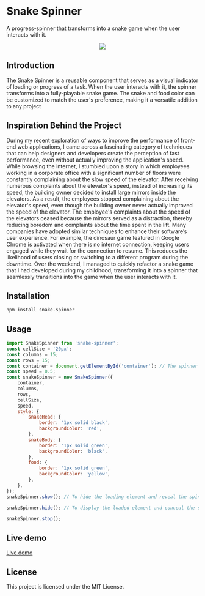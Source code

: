 # Snake Spinner

A progress-spinner that transforms into a snake game when the user interacts with it.

<center>

![](https://github.com/shibisuriya/snake-spinner/blob/master/demo/demo.gif)

</center>

## Introduction

The Snake Spinner is a reusable component that serves as a visual indicator of loading or progress of a task. When the user interacts with it, the spinner transforms into a fully-playable snake game. The snake and food color can be customized to match the user's preference, making it a versatile addition to any project

## Inspiration Behind the Project

During my recent exploration of ways to improve the performance of front-end web applications, I came across a fascinating category of techniques that can help designers and developers create the perception of fast performance, even without actually improving the application's speed. While browsing the internet, I stumbled upon a story in which employees working in a corporate office with a significant number of floors were constantly complaining about the slow speed of the elevator. After receiving numerous complaints about the elevator's speed, instead of increasing its speed, the building owner decided to install large mirrors inside the elevators. As a result, the employees stopped complaining about the elevator's speed, even though the building owner never actually improved the speed of the elevator. The employee's complaints about the speed of the elevators ceased because the mirrors served as a distraction, thereby reducing boredom and complaints about the time spent in the lift. Many companies have adopted similar techniques to enhance their software’s user experience. For example, the dinosaur game featured in Google Chrome is activated when there is no internet connection, keeping users engaged while they wait for the connection to resume. This reduces the likelihood of users closing or switching to a different program during the downtime. Over the weekend, I managed to quickly refactor a snake game that I had developed during my childhood, transforming it into a spinner that seamlessly transitions into the game when the user interacts with it.

## Installation

```bash
npm install snake-spinner
```

## Usage

```javascript
import SnakeSpinner from 'snake-spinner';
const cellSize = '20px';
const columns = 15;
const rows = 15;
const container = document.getElementById('container'); // The spinner will be added to the specified HTML element.
const speed = 0.5;
const snakeSpinner = new SnakeSpinner({
	container,
	columns,
	rows,
	cellSize,
	speed,
	style: {
		snakeHead: {
			border: '1px solid black',
			backgroundColor: 'red',
		},
		snakeBody: {
			border: '1px solid green',
			backgroundColor: 'black',
		},
		food: {
			border: '1px solid green',
			backgroundColor: 'yellow',
		},
	},
});
snakeSpinner.show(); // To hide the loading element and reveal the spinner.

snakeSpinner.hide(); // To display the loaded element and conceal the spinner.

snakeSpinner.stop();
```

## Live demo

[Live demo](https://shibisuriya.github.io/snake-loader/)

## License

This project is licensed under the MIT License.
